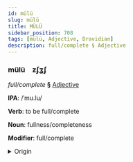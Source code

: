 ```yaml
---
id: mülü
slug: mülü
title: MÜLÜ
sidebar_position: 708
tags: [mülü, Adjective, Dravidian]
description: full/complete § Adjective
---
```


### mülü&emsp;<span kind="abugida">ƶʄʓʄ</span>

*full/complete* **§** [Adjective](../../tags/Adjective)

**IPA**: /ˈmu.lu/

**Verb**: to be full/complete

**Noun**: fullness/completeness

**Modifier**: full/complete

<details>
    <summary>Origin</summary>
    Tamil முழு muḻu [muɻɯ]<br/>
    <em>Dravidian Language Family</em>
</details>